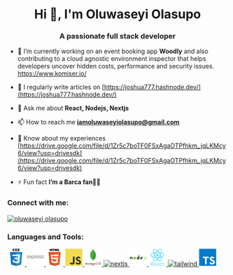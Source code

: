  <h1 align="center">Hi 👋, I'm Oluwaseyi Olasupo</h1>
<h3 align="center">A passionate full stack developer</h3>



- 🔭 I’m currently working on an event booking app **Woodly** and also contributing to a cloud agnostic environment inspector that helps developers uncover hidden costs, performance and security issues. https://www.komiser.io/




- 📝 I regularly write articles on [https://joshua777.hashnode.dev/](https://joshua777.hashnode.dev/)

- 💬 Ask me about **React, Nodejs, Nextjs**

- 📫 How to reach me **iamoluwaseyiolasupo@gmail.com**

- 📄 Know about my experiences [https://drive.google.com/file/d/1Zr5c7boTF0FSxAgaOTPfhkm_jqLKMcy6/view?usp=drivesdk](https://drive.google.com/file/d/1Zr5c7boTF0FSxAgaOTPfhkm_jqLKMcy6/view?usp=drivesdk)

- ⚡ Fun fact **I’m a Barca fan🔴🔵**

<h3 align="left">Connect with me:</h3>
<p align="left">
<a href="https://linkedin.com/in/oluwaseyi olasupo" target="blank"><img align="center" src="https://raw.githubusercontent.com/rahuldkjain/github-profile-readme-generator/master/src/images/icons/Social/linked-in-alt.svg" alt="oluwaseyi olasupo" height="30" width="40" /></a>
</p>

<h3 align="left">Languages and Tools:</h3>
<p align="left"> <a href="https://www.w3schools.com/css/" target="_blank" rel="noreferrer"> <img src="https://raw.githubusercontent.com/devicons/devicon/master/icons/css3/css3-original-wordmark.svg" alt="css3" width="40" height="40"/> </a> <a href="https://expressjs.com" target="_blank" rel="noreferrer"> <img src="https://raw.githubusercontent.com/devicons/devicon/master/icons/express/express-original-wordmark.svg" alt="express" width="40" height="40"/> </a> <a href="https://www.w3.org/html/" target="_blank" rel="noreferrer"> <img src="https://raw.githubusercontent.com/devicons/devicon/master/icons/html5/html5-original-wordmark.svg" alt="html5" width="40" height="40"/> </a> <a href="https://developer.mozilla.org/en-US/docs/Web/JavaScript" target="_blank" rel="noreferrer"> <img src="https://raw.githubusercontent.com/devicons/devicon/master/icons/javascript/javascript-original.svg" alt="javascript" width="40" height="40"/> </a> <a href="https://www.mongodb.com/" target="_blank" rel="noreferrer"> <img src="https://raw.githubusercontent.com/devicons/devicon/master/icons/mongodb/mongodb-original-wordmark.svg" alt="mongodb" width="40" height="40"/> </a> <a href="https://nextjs.org/" target="_blank" rel="noreferrer"> <img src="https://cdn.worldvectorlogo.com/logos/nextjs-2.svg" alt="nextjs" width="40" height="40"/> </a> <a href="https://nodejs.org" target="_blank" rel="noreferrer"> <img src="https://raw.githubusercontent.com/devicons/devicon/master/icons/nodejs/nodejs-original-wordmark.svg" alt="nodejs" width="40" height="40"/> </a> <a href="https://reactjs.org/" target="_blank" rel="noreferrer"> <img src="https://raw.githubusercontent.com/devicons/devicon/master/icons/react/react-original-wordmark.svg" alt="react" width="40" height="40"/> </a> <a href="https://tailwindcss.com/" target="_blank" rel="noreferrer"> <img src="https://www.vectorlogo.zone/logos/tailwindcss/tailwindcss-icon.svg" alt="tailwind" width="40" height="40"/> </a> <a href="https://www.typescriptlang.org/" target="_blank" rel="noreferrer"> <img src="https://raw.githubusercontent.com/devicons/devicon/master/icons/typescript/typescript-original.svg" alt="typescript" width="40" height="40"/> </a> </p>



